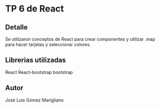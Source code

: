 # TP 6 de React

## Detalle
Se utilizaron conceptos de React para crear componentes y utilizar .map para hacer tarjetas y seleccionar colores.

## Librerias utilizadas
React
React-bootstrap
bootstrap

## Autor
José Luis Gómez Marigliano
